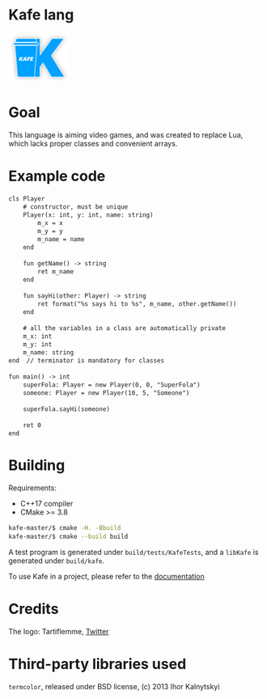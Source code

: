# Kafe lang

<img src="images/logo.png" alt="Kafe open source project logo" width="120px" />

# Goal

This language is aiming video games, and was created to replace Lua, which lacks proper classes and convenient arrays.

# Example code

```
cls Player
    # constructor, must be unique
    Player(x: int, y: int, name: string)
        m_x = x
        m_y = y
        m_name = name
    end

    fun getName() -> string
        ret m_name
    end

    fun sayHi(other: Player) -> string
        ret format("%s says hi to %s", m_name, other.getName())
    end

    # all the variables in a class are automatically private
    m_x: int
    m_y: int
    m_name: string
end  // terminator is mandatory for classes

fun main() -> int
    superFola: Player = new Player(0, 0, "SuperFola")
    someone: Player = new Player(10, 5, "Someone")

    superFola.sayHi(someone)

    ret 0
end
```

# Building

Requirements:
* C++17 compiler
* CMake >= 3.8

```bash
kafe-master/$ cmake -H. -Bbuild
kafe-master/$ cmake --build build
```

A test program is generated under `build/tests/KafeTests`, and a `libKafe` is generated under `build/kafe`.

To use Kafe in a project, please refer to the [documentation](documentation/embedding/main.md)

# Credits

The logo: Tartiflemme, [Twitter](https://twitter.com/tartiflemme)

# Third-party libraries used

`termcolor`, released under BSD license, (c) 2013 Ihor Kalnytskyi